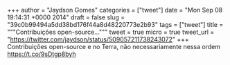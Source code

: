 
+++
author = "Jaydson Gomes"
categories = ["tweet"]
date = "Mon Sep 08 19:14:31 +0000 2014"
draft = false
slug = "39c0b99494a5dd38bd176f44a8d48220773e2b93"
tags = ["tweet"]
title = """Contribuições open-source..."""
tweet = true
micro = true
tweet_url = "https://twitter.com/jaydson/status/509057211738243072"
+++
Contribuições open-source e no Terra, não necessariamente nessa ordem https://t.co/9sDtgp8byh
